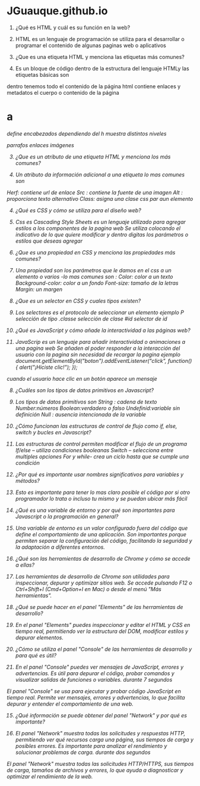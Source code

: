 # JGuauque.github.io

1. ¿Qué es HTML y cuál es su función en la web? 

1.	HTML es un lenguaje de programación se utiliza para el desarrollar o programar el contenido de algunas paginas web o aplicativos 

2. ¿Que es una etiqueta HTML y menciona las etiquetas más comunes? 

2.	Es un bloque de código dentro de la estructura del lenguaje HTMLy las etiquetas básicas son
<html> dentro tenemos todo el contenido de la página html</html> 

<head>contiene enlaces y metadatos </head>
<title> titulo de la página</title>
<body> el cuerpo o contenido de la página</body>
<h1> a <h6>  define encabezados dependiendo del h muestra distintos niveles
<p> parrafos
<a>enlaces
<img>imágenes

3. ¿Que es un atributo de una etiqueta HTML y menciona los más comunes? 

3.	Un atributo da información adicional a una etiqueta  lo mas comunes son

Herf: contiene url de enlace
Src : contiene la fuente de una imagen
Alt : proporciona texto alternativo
Class: asigna una clase css par aun elemento


4. ¿Qué es CSS y cómo se utiliza para el diseño web? 

4.	Css es Cascading Style Sheets es un lenguaje utilizado para agregar estilos a los componentes de la pagina web 
Se utiliza colocando el indicativo de lo que quiere modificar y dentro digitas los parámetros o estilos que deseas agregar


5. ¿Que es una propiedad en CSS y menciona las propiedades más comunes? 

5.	Una propiedad son los parámetros que le damos en el css a un elemento o varios
-lo mas comunes son :
Color: color a un texto
Background-color: color a un fondo
Font-size: tamaño de la letras
Margin: un margen

6. ¿Que es un selector en CSS y cuales tipos existen? 

6.	Los selectores es el protocolo de seleccionar un elemento ejemplo
P selección de tipo
.classe selección de clase
#id selector de id

7. ¿Qué es JavaScript y cómo añade la interactividad a las páginas web? 

7.	JavaScrip es un lenguaje para añadir interactividad o animaciones a una pagina web
Se añaden al poder responder a la interacción del usuario con la pagina sin necesidad de recargar la pagina ejemplo
 document.getElementById("boton").addEventListener("click", function() { alert("¡Hiciste clic!"); });

cuando el usuario hace clic en un botón aparece un mensaje

8. ¿Cuáles son los tipos de datos primitivos en Javascript? 

8.	Los tipos de datos primitivos son 
String	: cadena de texto
Number:números
Boolean:verdadero o falso
Undefinid:variable sin definición
Null	: ausencia intencionada de la variable

9. ¿Cómo funcionan las estructuras de control de flujo como if, else, switch y bucles en Javascript? 

9.	Las estructuras de control permiten modificar el flujo de un programa 
If/else – utiliza condiciones booleanas
Switch – selecciona entre  multiples opciones
For y while- crea un ciclo hasta que se cumple una condición

10. ¿Por qué es importante usar nombres significativos para variables y métodos? 

10.	Esto es importante para tener lo mas claro posible el código por si otro programador lo trata o incluso tu mismo y se puedan ubicar más fácil 

11. ¿Qué es una variable de entorno y por qué son importantes para Javascript o la programación en general? 

11.	Una variable de entorno es un valor configurado fuera del código que define el comportamiento de una aplicación. Son importantes porque permiten separar la configuración del código, facilitando la seguridad y la adaptación a diferentes entornos.

12. ¿Qué son las herramientas de desarrollo de Chrome y cómo se accede a ellas? 

12.	Las herramientas de desarrollo de Chrome son utilidades para inspeccionar, depurar y optimizar sitios web. Se accede pulsando F12 o Ctrl+Shift+I (Cmd+Option+I en Mac) o desde el menú "Más herramientas".

13. ¿Qué se puede hacer en el panel "Elements" de las herramientas de desarrollo? 

13.	En el panel "Elements" puedes inspeccionar y editar el HTML y CSS en tiempo real, permitiendo ver la estructura del DOM, modificar estilos y depurar elementos.

14. ¿Cómo se utiliza el panel "Console" de las herramientas de desarrollo y para qué es útil? 

14.	En el panel "Console" puedes ver mensajes de JavaScript, errores y advertencias. Es útil para depurar el código, probar comandos y visualizar salidas de funciones o variables. durante 7 segundos

El panel "Console" se usa para ejecutar y probar código JavaScript en tiempo real. Permite ver mensajes, errores y advertencias, lo que facilita depurar y entender el comportamiento de una web.

15. ¿Qué información se puede obtener del panel "Network" y por qué es importante? 

15.	El panel "Network" muestra todas las solicitudes y respuestas HTTP, permitiendo ver qué recursos carga una página, sus tiempos de carga y posibles errores. Es importante para analizar el rendimiento y solucionar problemas de carga. durante dos segundos

El panel "Network" muestra todas las solicitudes HTTP/HTTPS, sus tiempos de carga, tamaños de archivos y errores, lo que ayuda a diagnosticar y optimizar el rendimiento de la web.
